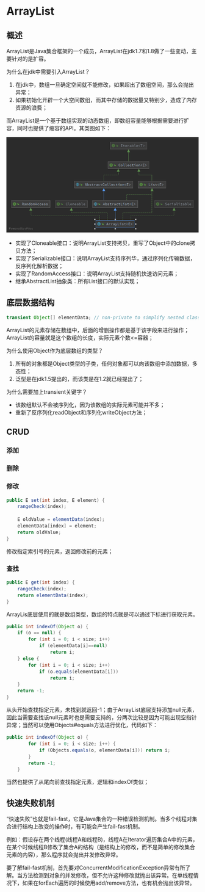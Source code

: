 # ArrayList

## 概述

ArrayList是Java集合框架的一个成员，ArrayList在jdk1.7和1.8做了一些变动，主要针对的是扩容。



为什么在jdk中需要引入ArrayList？

1. 在jdk中，数组一旦确定空间就不能修改，如果超出了数组空间，那么会抛出异常；
2. 如果初始化开辟一个大空间数组，而其中存储的数据量又特别少，造成了内存资源的浪费；

而ArrayList是一个基于数组实现的动态数组，即数组容量能够根据需要进行扩容，同时也提供了缩容的API。其类图如下：

![ArrayList](asserts/ArrayList.png)

- 实现了Cloneable接口：说明ArrayList支持拷贝，重写了Object中的clone拷贝方法；
- 实现了Serializable接口：说明ArrayList支持序列华，通过序列化传输数据，反序列化解析数据；
- 实现了RandomAccess接口：说明ArrayList支持随机快速访问元素；
- 继承AbstractList抽象类：所有List接口的默认实现；

## 底层数据结构

```java
transient Object[] elementData; // non-private to simplify nested class access
```

ArrayList的元素存储在数组中，后面的增删操作都是基于该字段来进行操作；ArrayList的容量就是这个数组的长度，实际元素个数<=容器；



为什么使用Object作为底层数组的类型？

1. 所有的对象都是Object类型的子类，任何对象都可以向该数组中添加数据，多态性；
2. 泛型是在jdk1.5提出的，而该类是在1.2就已经提出了；



为什么需要加上transient关键字？

- 该数组默认不会被序列化，因为该数组的实际元素可能并不多；
- 重新了反序列化readObject和序列化writeObject方法；



## CRUD

### 添加



### 删除



### 修改

```java
public E set(int index, E element) {
    rangeCheck(index);

    E oldValue = elementData(index);
    elementData[index] = element;
    return oldValue;
}
```

修改指定索引号的元素，返回修改前的元素；



### 查找

```java
public E get(int index) {
    rangeCheck(index);
    return elementData(index);
}
```

ArrayLis底层使用的就是数组类型，数组的特点就是可以通过下标进行获取元素。

```java
public int indexOf(Object o) {
    if (o == null) {
        for (int i = 0; i < size; i++)
            if (elementData[i]==null)
                return i;
    } else {
        for (int i = 0; i < size; i++)
            if (o.equals(elementData[i]))
                return i;
    }
    return -1;
}
```

从头开始查找指定元素，未找到就返回-1；由于ArrayList底层支持添加null元素，因此当需要查找该null元素时也是需要支持的，分两次比较是因为可能出现空指针异常；当然可以使用Objects#equals方法进行优化，代码如下：

```java
public int indexOf(Object o) {
        for (int i = 0; i < size; i++) {
            if (Objects.equals(o, elementData[i])) return i;
        }
        return -1;
    }
```

当然也提供了从尾向前查找指定元素，逻辑和indexOf类似；



## 快速失败机制

“快速失败”也就是fail-fast，它是Java集合的一种错误检测机制。当多个线程对集合进行结构上改变的操作时，有可能会产生fail-fast机制。

例如：假设存在两个线程(线程A和线程B)，线程A在Iterator遍历集合A中的元素，在某个时候线程B修改了集合A的结构（是结构上的修改，而不是简单的修改集合元素的内容），那么程序就会抛出并发修改异常。

要了解fail-fast机制，首先要对ConcurrentModificationException异常有所了解。当方法检测到对象的并发修改，但不允许这种修改就抛出该异常。在单线程情况下，如果在forEach遍历的时候使用add/remove方法，也有机会抛出该异常。

